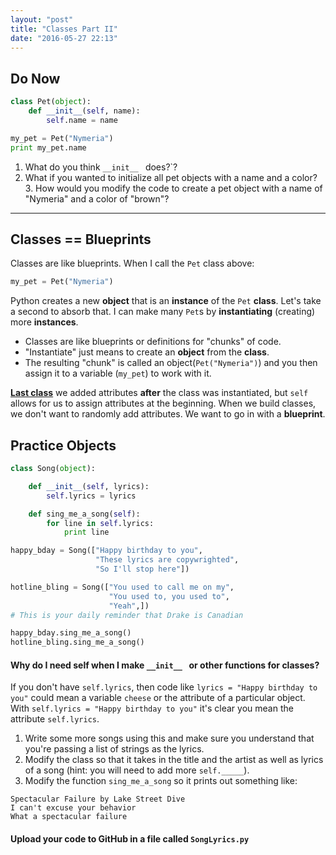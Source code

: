 ```yaml
---
layout: "post"
title: "Classes Part II"
date: "2016-05-27 22:13"
---
```


## Do Now

```python
class Pet(object):
    def __init__(self, name):
        self.name = name

my_pet = Pet("Nymeria")
print my_pet.name
```

1. What do you think `__init__ ` does?`?
2. What if you wanted to initialize all pet objects with a name and a color? 3. How would you modify the code to create a pet object with a name of "Nymeria" and a color of "brown"?

---

## Classes == Blueprints

Classes are like blueprints. When I call the `Pet` class above:    

```python
my_pet = Pet("Nymeria")
```

Python creates a new **object** that is an **instance** of the `Pet` **class**. Let's take a second to absorb that. I can make many `Pet`s by **instantiating** (creating) more **instances**.

- Classes are like blueprints or definitions for "chunks" of code.
- "Instantiate" just means to create an **object** from the **class**.
- The resulting "chunk" is called an object(`Pet("Nymeria")`) and you then assign it to a variable (`my_pet`) to work with it.

**[Last class](http://bsk.education/CS11/2016/05/24/classes/)** we added attributes **after** the class was instantiated, but `self` allows for us to assign attributes at the beginning. When we build classes, we don't want to randomly add attributes. We want to go in with a **blueprint**.

## Practice Objects

```python
class Song(object):

    def __init__(self, lyrics):
        self.lyrics = lyrics

    def sing_me_a_song(self):
        for line in self.lyrics:
            print line

happy_bday = Song(["Happy birthday to you",
                   "These lyrics are copywrighted",
                   "So I'll stop here"])

hotline_bling = Song(["You used to call me on my",
                      "You used to, you used to",
                      "Yeah",])
# This is your daily reminder that Drake is Canadian

happy_bday.sing_me_a_song()
hotline_bling.sing_me_a_song()
```

#### Why do I need self when I make `__init__ ` or other functions for classes?

If you don't have `self.lyrics`, then code like `lyrics = "Happy birthday to you"` could mean a variable `cheese` or the attribute of a particular object. With `self.lyrics = "Happy birthday to you"` it's clear you mean the attribute `self.lyrics`.

1. Write some more songs using this and make sure you understand that you're passing a list of strings as the lyrics.
2. Modify the class so that it takes in the title and the artist as well as lyrics of a song (hint: you will need to add more `self._____`).
3. Modify the function `sing_me_a_song` so it prints out something like:

```
Spectacular Failure by Lake Street Dive
I can't excuse your behavior
What a spectacular failure
```

#### <span class="mega-octicon octicon-mark-github"></span> Upload your code to GitHub in a file called `SongLyrics.py`
